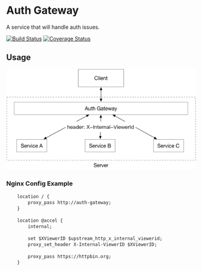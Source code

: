 # Auth Gateway
A service that will handle auth issues.

[![Build Status](https://travis-ci.org/nomorepass/auth-gateway.svg?branch=master)](https://travis-ci.org/nomorepass/auth-gateway)
[![Coverage Status](https://coveralls.io/repos/github/nomorepass/auth-gateway/badge.svg?branch=master)](https://coveralls.io/github/nomorepass/auth-gateway?branch=master)

## Usage
![arch](./doc/usage.png)

### Nginx Config Example
```
    location / {
        proxy_pass http://auth-gateway;
    }

    location @accel {
        internal;

        set $XViewerID $upstream_http_x_internal_viewerid;
        proxy_set_header X-Internal-ViewerID $XViewerID;

        proxy_pass https://httpbin.org;
    }
```
